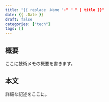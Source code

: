 ```yaml
---
title: "{{ replace .Name "-" " " | title }}"
date: {{ .Date }}
draft: false
categories: ["tech"]
tags: []
---
```


## 概要

ここに技術メモの概要を書きます。

## 本文

詳細な記述をここに。